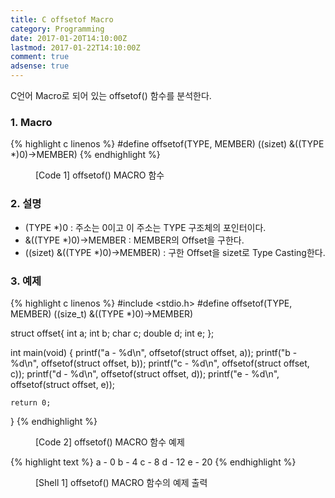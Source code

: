 ```yaml
---
title: C offsetof Macro
category: Programming
date: 2017-01-20T14:10:00Z
lastmod: 2017-01-22T14:10:00Z
comment: true
adsense: true
---
```


C언어 Macro로 되어 있는 offsetof() 함수를 분석한다.

### 1. Macro

{% highlight c linenos %}
#define‬ offsetof(TYPE, MEMBER) ((sizet) &((TYPE *)0)->MEMBER)
{% endhighlight %}
<figure>
<figcaption class="caption">[Code 1] offsetof() MACRO 함수</figcaption>
</figure>

### 2. 설명

* (TYPE *)0 : 주소는 0이고 이 주소는 TYPE 구조체의 포인터이다.
* &((TYPE *)0)->MEMBER : MEMBER의 Offset을 구한다.
* ((sizet) &((TYPE *)0)->MEMBER) : 구한 Offset을 sizet로 Type Casting한다.

### 3. 예제

{% highlight c linenos %}
#include <stdio.h>
#define  offsetof(TYPE, MEMBER) ((size_t) &((TYPE *)0)->MEMBER)

struct offset{
    int a;
    int b;
    char c;
    double d;
    int e;
};

int main(void)
{
    printf("a - %d\n", offsetof(struct offset, a));
    printf("b - %d\n", offsetof(struct offset, b));
    printf("c - %d\n", offsetof(struct offset, c));
    printf("d - %d\n", offsetof(struct offset, d));
    printf("e - %d\n", offsetof(struct offset, e));

    return 0;
}
{% endhighlight %}
<figure>
<figcaption class="caption">[Code 2] offsetof() MACRO 함수 예제</figcaption>
</figure>

{% highlight text %}
a - 0
b - 4
c - 8
d - 12
e - 20
{% endhighlight %}
<figure>
<figcaption class="caption">[Shell 1] offsetof() MACRO 함수의 예제 출력</figcaption>
</figure>

